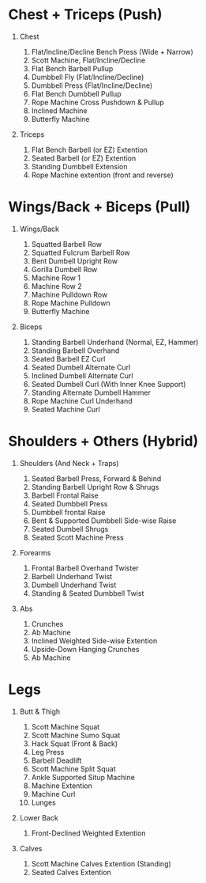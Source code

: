 # Chest + Triceps (Push)

1. Chest
    1. Flat/Incline/Decline Bench Press (Wide + Narrow)
    1. Scott Machine, Flat/Incline/Decline
    1. Flat Bench Barbell Pullup
    1. Dumbbell Fly (Flat/Incline/Decline)
    1. Dumbbell Press (Flat/Incline/Decline)
    1. Flat Bench Dumbbell Pullup
    1. Rope Machine Cross Pushdown & Pullup
    1. Inclined Machine
    1. Butterfly Machine

1. Triceps
    1. Flat Bench Barbell (or EZ) Extention
    1. Seated Barbell (or EZ) Extention
    1. Standing Dumbbell Extension
    1. Rope Machine extention (front and reverse)

# Wings/Back + Biceps (Pull)

1. Wings/Back
    1. Squatted Barbell Row
    1. Squatted Fulcrum Barbell Row
    1. Bent Dumbell Upright Row
    1. Gorilla Dumbell Row
    1. Machine Row 1
    1. Machine Row 2
    1. Machine Pulldown Row
    1. Rope Machine Pulldown
    1. Butterfly Machine

1. Biceps
    1. Standing Barbell Underhand (Normal, EZ, Hammer)
    1. Standing Barbell Overhand
    1. Seated Barbell EZ Curl
    1. Seated Dumbell Alternate Curl
    1. Inclined Dumbell Alternate Curl
    1. Seated Dumbell Curl (With Inner Knee Support)
    1. Standing Alternate Dumbell Hammer
    1. Rope Machine Curl Underhand
    1. Seated Machine Curl

# Shoulders + Others (Hybrid)

1. Shoulders (And Neck + Traps)
    1. Seated Barbell Press, Forward & Behind
    1. Standing Barbell Upright Row & Shrugs
    1. Barbell Frontal Raise
    1. Seated Dumbbell Press
    1. Dumbbell frontal Raise
    1. Bent & Supported Dumbbell Side-wise Raise
    1. Seated Dumbell Shrugs
    1. Seated Scott Machine Press

1. Forearms
    1. Frontal Barbell Overhand Twister
    1. Barbell Underhand Twist
    1. Dumbell Underhand Twist
    1. Standing & Seated Dumbbell Twist


1. Abs
    1. Crunches
    1. Ab Machine
    1. Inclined Weighted Side-wise Extention
    1. Upside-Down Hanging Crunches
    1. Ab Machine

# Legs

1. Butt & Thigh
    1. Scott Machine Squat
    1. Scott Machine Sumo Squat
    1. Hack Squat (Front & Back)
    1. Leg Press
    1. Barbell Deadlift
    1. Scott Machine Split Squat
    1. Ankle Supported Situp Machine
    1. Machine Extention
    1. Machine Curl
    1. Lunges

1. Lower Back
    1. Front-Declined Weighted Extention

1. Calves
    1. Scott Machine Calves Extention (Standing)
    1. Seated Calves Extention
